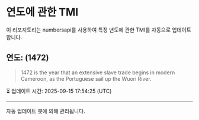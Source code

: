 
# 연도에 관한 TMI

이 리포지토리는 numbersapi를 사용하여 특정 년도에 관한 TMI를 자동으로 업데이트합니다.

## 연도: (1472)
> 1472 is the year that an extensive slave trade begins in modern Cameroon, as the Portuguese sail up the Wuori River.

⏳ 업데이트 시간: 2025-09-15 17:54:25 (UTC)

---
자동 업데이트 봇에 의해 관리됩니다.
